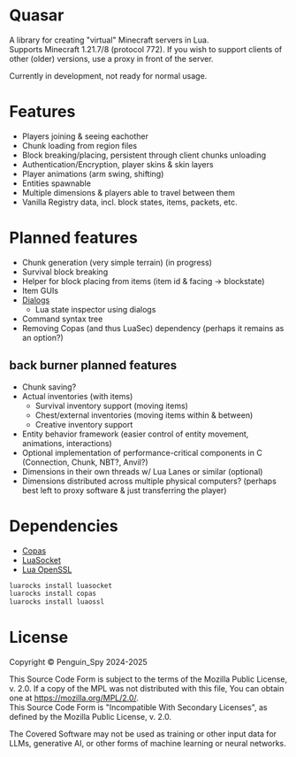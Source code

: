 # Quasar
A library for creating "virtual" Minecraft servers in Lua.  
Supports Minecraft 1.21.7/8 (protocol 772). If you wish to support clients of other (older) versions, use a proxy in front of the server.

Currently in development, not ready for normal usage.

# Features
- Players joining & seeing eachother
- Chunk loading from region files
- Block breaking/placing, persistent through client chunks unloading
- Authentication/Encryption, player skins & skin layers
- Player animations (arm swing, shifting)
- Entities spawnable
- Multiple dimensions & players able to travel between them
- Vanilla Registry data, incl. block states, items, packets, etc.

# Planned features
- Chunk generation (very simple terrain) (in progress)
- Survival block breaking
- Helper for block placing from items (item id & facing -> blockstate)
- Item GUIs
- [Dialogs](https://minecraft.wiki/w/Dialog)
  - Lua state inspector using dialogs
- Command syntax tree
- Removing Copas (and thus LuaSec) dependency (perhaps it remains as an option?)

## back burner planned features
- Chunk saving?
- Actual inventories (with items)
  - Survival inventory support (moving items)
  - Chest/external inventories (moving items within & between)
  - Creative inventory support
- Entity behavior framework (easier control of entity movement, animations, interactions)
- Optional implementation of performance-critical components in C (Connection, Chunk, NBT?, Anvil?)
- Dimensions in their own threads w/ Lua Lanes or similar (optional)
- Dimensions distributed across multiple physical computers? (perhaps best left to proxy software & just transferring the player)

# Dependencies
- [Copas](https://lunarmodules.github.io/copas/index.html)
- [LuaSocket](https://lunarmodules.github.io/luasocket/index.html)
- [Lua OpenSSL](https://25thandclement.com/~william/projects/luaossl.html)
```sh
luarocks install luasocket
luarocks install copas
luarocks install luaossl
```

# License
Copyright © Penguin_Spy 2024-2025  

This Source Code Form is subject to the terms of the Mozilla Public
License, v. 2.0. If a copy of the MPL was not distributed with this
file, You can obtain one at https://mozilla.org/MPL/2.0/.  
This Source Code Form is "Incompatible With Secondary Licenses", as
defined by the Mozilla Public License, v. 2.0.

The Covered Software may not be used as training or other input data
for LLMs, generative AI, or other forms of machine learning or neural
networks.
